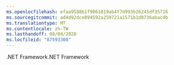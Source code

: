 ```yaml
---
ms.openlocfilehash: efaa9588b1f9061019ab4f7d993b26245df35716
ms.sourcegitcommit: ad4d92dce894592a259721a1571b1d8736abacdb
ms.translationtype: MT
ms.contentlocale: zh-TW
ms.lasthandoff: 08/04/2020
ms.locfileid: "87593308"
---
```

 <span data-ttu-id="2b3a1-101">.NET Framework</span><span class="sxs-lookup"><span data-stu-id="2b3a1-101">.NET Framework</span></span> 